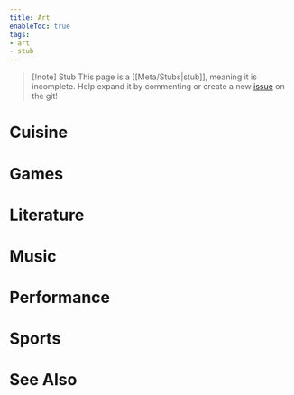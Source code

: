 ```yaml
---
title: Art
enableToc: true
tags:
- art
- stub
---
```


> [!note] Stub
> This page is a [[Meta/Stubs|stub]], meaning it is incomplete. Help expand it by commenting or create a new [issue](https://github.com/RagtimeGal/quartz--encyclopedia-mysenvaria/issues/new/choose) on the git!


# Cuisine

# Games

# Literature

# Music

# Performance

# Sports

# See Also
